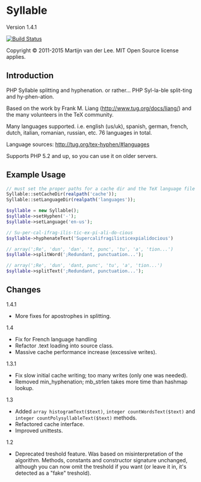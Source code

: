 Syllable
========
Version 1.4.1

[![Build Status](https://travis-ci.org/vanderlee/phpSyllable.svg)](https://travis-ci.org/vanderlee/phpSyllable)

Copyright &copy; 2011-2015 Martijn van der Lee.
MIT Open Source license applies.

Introduction
------------
PHP Syllable splitting and hyphenation.
or rather...
PHP Syl-la-ble split-ting and hy-phen-ation.

Based on the work by Frank M. Liang (http://www.tug.org/docs/liang/)
and the many volunteers in the TeX community.

Many languages supported. i.e. english (us/uk), spanish, german, french, dutch,
italian, romanian, russian, etc. 76 languages in total.

Language sources: http://tug.org/tex-hyphen/#languages

Supports PHP 5.2 and up, so you can use it on older servers.

## Example Usage

```php
// must set the proper paths for a cache dir and the TeX language file dir
Syllable::setCacheDir(realpath('cache'));
Syllable::setLanguageDir(realpath('languages'));

$syllable = new Syllable();
$syllable->setHyphen('-');
$syllable->setLanguage('en-us');

// Su-per-cal-ifrag-ilis-tic-ex-pi-ali-do-cious
$syllable->hyphenateText('Supercalifragilisticexpialidocious')

// array(';Re', 'dun', 'dan', 't, punc', 'tu', 'a', 'tion...')
$syllable->splitWord(';Redundant, punctuation...');

// array(';Re', 'dun', 'dant, punc', 'tu', 'a', 'tion...')
$syllable->splitText(';Redundant, punctuation...');
```

Changes
-------
1.4.1
-	More fixes for apostrophes in splitting.

1.4
-	Fix for French language handling
-	Refactor .text loading into source class.
-	Massive cache performance increase (excessive writes).

1.3.1
-	Fix slow initial cache writing; too many writes (only one was needed).
-	Removed min_hyphenation; mb_strlen takes more time than hashmap lookup.

1.3
-	Added `array histogramText($text)`, `integer countWordsText($text)` and
	`integer countPolysyllableText($text)` methods.
-	Refactored cache interface.
-	Improved unittests.

1.2
-	Deprecated treshold feature. Was based on misinterpretation of the
	algorithm. Methods, constants and constructor signature unchanged, although
	you can now omit the treshold if you want (or leave it in, it's detected as
	a "fake" treshold).
